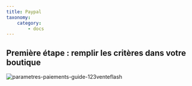 ```yaml
---
title: Paypal
taxonomy:
    category:
        - docs
---
```


## Première étape : remplir les critères dans votre boutique

![parametres-paiements-guide-123venteflash](media/15961817825641/parametres-paiements-guide-123venteflash.png)

